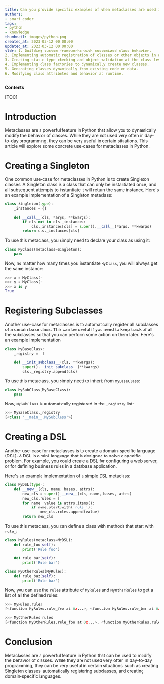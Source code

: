 ```yaml
---
title: Can you provide specific examples of when metaclasses are used in practice?
authors:
- smart_coder
tags:
- python
- knowledge
thumbnail: images/python.png
created_at: 2023-03-12 00:00:00
updated_at: 2023-03-12 00:00:00
tldr: 1. Building custom frameworks with customized class behavior.
2. Implementing automatic registration of classes or other objects in a larger system.
3. Creating static type checking and object validation at the class level.
4. Implementing class factories to dynamically create new classes.
5. Generating classes dynamically from existing code or data.
6. Modifying class attributes and behavior at runtime.
---
```


**Contents**

[TOC]

# Introduction

Metaclasses are a powerful feature in Python that allow you to dynamically modify the behavior of classes. While they are not used very often in day-to-day programming, they can be very useful in certain situations. This article will explore some concrete use-cases for metaclasses in Python. 

# Creating a Singleton

One common use-case for metaclasses in Python is to create Singleton classes. A Singleton class is a class that can only be instantiated once, and all subsequent attempts to instantiate it will return the same instance. Here's an example implementation of a Singleton metaclass:

```python
class Singleton(type):
    _instances = {}

    def __call__(cls, *args, **kwargs):
        if cls not in cls._instances:
            cls._instances[cls] = super().__call__(*args, **kwargs)
        return cls._instances[cls]
```

To use this metaclass, you simply need to declare your class as using it:

```python
class MyClass(metaclass=Singleton):
    pass
```

Now, no matter how many times you instantiate `MyClass`, you will always get the same instance:

```python
>>> x = MyClass()
>>> y = MyClass()
>>> x is y
True
```

# Registering Subclasses

Another use-case for metaclasses is to automatically register all subclasses of a certain base class. This can be useful if you need to keep track of all the subclasses so that you can perform some action on them later. Here's an example implementation:

```python
class MyBaseClass:
    _registry = []

    def __init_subclass__(cls, **kwargs):
        super().__init_subclass__(**kwargs)
        cls._registry.append(cls)
```

To use this metaclass, you simply need to inherit from `MyBaseClass`:

```python
class MySubClass(MyBaseClass):
    pass
```

Now, `MySubClass` is automatically registered in the `_registry` list:

```python
>>> MyBaseClass._registry
[<class '__main__.MySubClass'>]
```

# Creating a DSL 

Another use-case for metaclasses is to create a domain-specific language (DSL). A DSL is a mini-language that is designed to solve a specific problem. For example, you could create a DSL for configuring a web server, or for defining business rules in a database application.

Here's an example implementation of a simple DSL metaclass:

```python
class MyDSL(type):
    def __new__(cls, name, bases, attrs):
        new_cls = super().__new__(cls, name, bases, attrs)
        new_cls.rules = []
        for name, value in attrs.items():
            if name.startswith('rule_'):
                new_cls.rules.append(value)
        return new_cls
```

To use this metaclass, you can define a class with methods that start with `rule_`:

```python
class MyRules(metaclass=MyDSL):
    def rule_foo(self):
        print('Rule foo')

    def rule_bar(self):
        print('Rule bar')

class MyOtherRules(MyRules):
    def rule_baz(self):
        print('Rule baz')
```

Now, you can use the `rules` attribute of `MyRules` and `MyOtherRules` to get a list of all the defined rules:

```python
>>> MyRules.rules
[<function MyRules.rule_foo at 0x...>, <function MyRules.rule_bar at 0x...>]

>>> MyOtherRules.rules
[<function MyOtherRules.rule_foo at 0x...>, <function MyOtherRules.rule_bar at 0x...>, <function MyOtherRules.rule_baz at 0x...>]
```

# Conclusion

Metaclasses are a powerful feature in Python that can be used to modify the behavior of classes. While they are not used very often in day-to-day programming, they can be very useful in certain situations, such as creating Singleton classes, automatically registering subclasses, and creating domain-specific languages.
